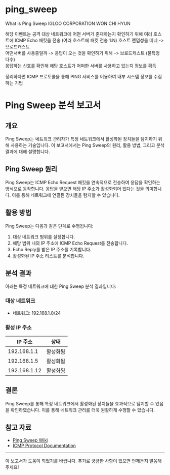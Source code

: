# ping_sweep
What is Ping Sweep IGLOO CORPORATION WON CHI HYUN      

해당 이벤트는 공격 대상 네트워크에 어떤 서버가 존재하는지 확인하기 위해 여러 호스트에 ICMP Echo 패킷을 전송 (여러 호스트에 패킷 전송 1:N) 호스트 랜덤성을 띠네 -> 브로드캐스트      
어떤서버를 사용중일까 -> 응답이 오는 것을 확인하기 위해 -> 브로드캐스트 (불특정 다수)          
응답하는 신호를 확인해 해당 호스트가 어떠한 서버를 사용하고 있는지 정보를 획득        
   
정리하자면 ICMP 프로토콜을 통해 PING 서비스를 이용하여 내부 시스템 정보를 수집하는 기법     

# Ping Sweep 분석 보고서

## 개요
Ping Sweep는 네트워크 관리자가 특정 네트워크에서 활성화된 장치들을 탐지하기 위해 사용하는 기술입니다. 이 보고서에서는 Ping Sweep의 원리, 활용 방법, 그리고 분석 결과에 대해 설명합니다.

## Ping Sweep 원리
Ping Sweep는 ICMP Echo Request 패킷을 연속적으로 전송하여 응답을 확인하는 방식으로 동작합니다. 응답을 받으면 해당 IP 주소가 활성화되어 있다는 것을 의미합니다. 이를 통해 네트워크에 연결된 장치들을 탐지할 수 있습니다.

## 활용 방법
Ping Sweep는 다음과 같은 단계로 수행됩니다:
1. 대상 네트워크 범위를 설정합니다.
2. 해당 범위 내의 IP 주소에 ICMP Echo Request를 전송합니다.
3. Echo Reply를 받은 IP 주소를 기록합니다.
4. 활성화된 IP 주소 리스트를 분석합니다.

## 분석 결과
아래는 특정 네트워크에 대한 Ping Sweep 분석 결과입니다:

### 대상 네트워크
- 네트워크: 192.168.1.0/24

### 활성 IP 주소
| IP 주소       | 상태        |
| ------------- | ----------- |
| 192.168.1.1   | 활성화됨     |
| 192.168.1.5   | 활성화됨     |
| 192.168.1.12  | 활성화됨     |

## 결론
Ping Sweep를 통해 특정 네트워크에서 활성화된 장치들을 효과적으로 탐지할 수 있음을 확인하였습니다. 이를 통해 네트워크 관리를 더욱 원활하게 수행할 수 있습니다.

## 참고 자료
- [Ping Sweep Wiki](https://en.wikipedia.org/wiki/Ping_sweep)
- [ICMP Protocol Documentation](https://tools.ietf.org/html/rfc792)

---

이 보고서가 도움이 되었기를 바랍니다. 추가로 궁금한 사항이 있으면 언제든지 말씀해 주세요!

